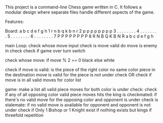  This project is a command-line Chess game written in C. It follows a modular design where separate
 files handle different aspects of the game.


Features:

Board:
  a b c d e f g h
1 r n b q k b n r
2 p p p p p p p p
3 . . . . . . . .
4 . . . . . . . .
5 . . . . . . . .
6 . . . . . . . .
7 P P P P P P P P
8 R N B Q K B N R
  a b c d e f g h


main Loop:
    check whose move
    input 
    check is move valid
    do move
    is enemy in check
    check if game over
    turn switch

check whose move:
    if move % 2 == 0 black
    else white

check if move is valid:
    is the piece of the right color
    no same color piece in the destination
    move is valid for the piece
    is not under check
OR
    check if move is in all valid moves for color list

game:
    make a list all valid piece moves for both color
    is under check:
        check if any of all opposing color valid piece moves hits the king
    is checkmated:
        if there's no valid move for the opposing color and opponent is under check
    is stalemate:
        if no valid move is available for opponent and opponent is not under check
        if Only 1 Bishop or 1 Knight exist
        if nothing exists but kings
        if threefold repetition
        

